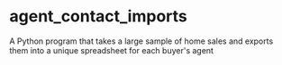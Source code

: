 # agent_contact_imports
A Python program that takes a large sample of home sales and exports them into a unique spreadsheet for each buyer's agent
